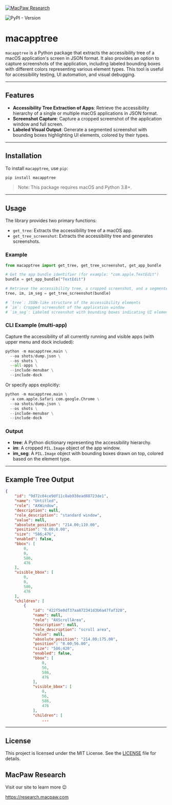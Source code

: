 [![MacPaw Research](https://pbs.twimg.com/profile_banners/3993798502/1720615716/1500x500)](https://research.macpaw.com)

![PyPI - Version](https://img.shields.io/pypi/v/macapptree)

# macapptree

`macapptree` is a Python package that extracts the accessibility tree of a macOS application's screen in JSON format. It also provides an option to capture screenshots of the application, including labeled bounding boxes with different colors representing various element types. This tool is useful for accessibility testing, UI automation, and visual debugging.

---

## Features

- **Accessibility Tree Extraction of Apps**: Retrieve the accessibility hierarchy of a single or multiple macOS applications in JSON format.
- **Screenshot Capture**: Capture a cropped screenshot of the application window and full screen.
- **Labeled Visual Output**: Generate a segmented screenshot with bounding boxes highlighting UI elements, colored by their types.

---

## Installation

To install `macapptree`, use `pip`:

```bash
pip install macapptree
```
> Note: This package requires macOS and Python 3.8+.

---

## Usage

The library provides two primary functions:
* `get_tree`: Extracts the accessibility tree of a macOS app.
* `get_tree_screenshot`: Extracts the accessibility tree and generates screenshots.

### Example

```python
from macapptree import get_tree, get_tree_screenshot, get_app_bundle

# Get the app bundle identifier (for example: "com.apple.TextEdit")
bundle = get_app_bundle("TextEdit")

# Retrieve the accessibility tree, a cropped screenshot, and a segmented screenshot
tree, im, im_seg = get_tree_screenshot(bundle)

# `tree`: JSON-like structure of the accessibility elements
# `im`: Cropped screenshot of the application window
# `im_seg`: Labeled screenshot with bounding boxes indicating UI elements

```

### CLI Example (multi-app)

Capture the accessibility of all currently running and visible apps (with upper menu and dock included):
```python
python -m macapptree.main \
  --oa shots/dump.json \
  --os shots \
  --all-apps \
  --include-menubar \
  --include-dock
```

Or specify apps explicitly:
```python
python -m macapptree.main \
  -a com.apple.Safari com.google.Chrome \
  --oa shots/dump.json \
  --os shots \
  --include-menubar \
  --include-dock
```

### Output

* **tree**: A Python dictionary representing the accessibility hierarchy.
* **im**: A cropped `PIL.Image` object of the app window.
* **im_seg**: A `PIL.Image` object with bounding boxes drawn on top, colored based on the element type.

---


## Example Tree Output

```json
{
    "id": "9d72c04ce9df11c8ab938ead88723de1",
    "name": "Untitled",
    "role": "AXWindow",
    "description": null,
    "role_description": "standard window",
    "value": null,
    "absolute_position": "214.00;119.00",
    "position": "0.00;0.00",
    "size": "586;476",
    "enabled": false,
    "bbox": [
        0,
        0,
        586,
        476
    ],
    "visible_bbox": [
        0,
        0,
        586,
        476
    ],
    "children": [
        {
            "id": "422f5e0df37aa872341d3b6a47faf320",
            "name": null,
            "role": "AXScrollArea",
            "description": null,
            "role_description": "scroll area",
            "value": null,
            "absolute_position": "214.00;175.00",
            "position": "0.00;56.00",
            "size": "586;420",
            "enabled": false,
            "bbox": [
                0,
                56,
                586,
                476
            ],
            "visible_bbox": [
                0,
                56,
                586,
                476
            ],
            "children": [
                ...
```

---

## License

This project is licensed under the MIT License. See the [LICENSE](LICENSE) file for details.

## MacPaw Research

Visit our site to learn more 😉

https://research.macpaw.com
